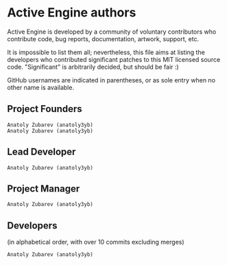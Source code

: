 # Active Engine authors

Active Engine is developed by a community of voluntary contributors who
contribute code, bug reports, documentation, artwork, support, etc.

It is impossible to list them all; nevertheless, this file aims at listing
the developers who contributed significant patches to this MIT licensed
source code. "Significant" is arbitrarily decided, but should be fair :)

GitHub usernames are indicated in parentheses, or as sole entry when no other
name is available.

## Project Founders

    Anatoly Zubarev (anatoly3yb)
    Anatoly Zubarev (anatoly3yb)

## Lead Developer

    Anatoly Zubarev (anatoly3yb)

## Project Manager

    Anatoly Zubarev (anatoly3yb)

## Developers

(in alphabetical order, with over 10 commits excluding merges)

    Anatoly Zubarev (anatoly3yb)